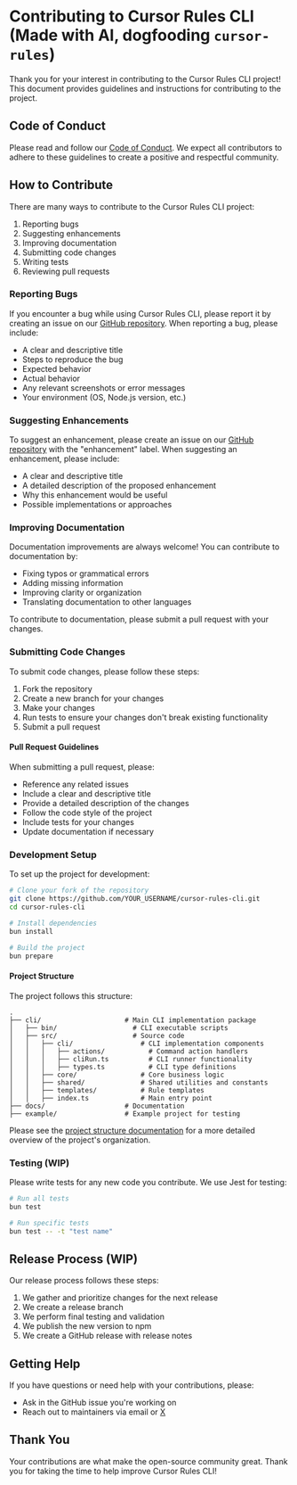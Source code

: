 # Contributing to Cursor Rules CLI (Made with AI, dogfooding `cursor-rules`)

Thank you for your interest in contributing to the Cursor Rules CLI project! This document provides guidelines and instructions for contributing to the project.

## Code of Conduct

Please read and follow our [Code of Conduct](CODE_OF_CONDUCT.md). We expect all contributors to adhere to these guidelines to create a positive and respectful community.

## How to Contribute

There are many ways to contribute to the Cursor Rules CLI project:

1. Reporting bugs
2. Suggesting enhancements
3. Improving documentation
4. Submitting code changes
5. Writing tests
6. Reviewing pull requests

### Reporting Bugs

If you encounter a bug while using Cursor Rules CLI, please report it by creating an issue on our [GitHub repository](https://github.com/gabimoncha/cursor-rules-cli/issues). When reporting a bug, please include:

- A clear and descriptive title
- Steps to reproduce the bug
- Expected behavior
- Actual behavior
- Any relevant screenshots or error messages
- Your environment (OS, Node.js version, etc.)

### Suggesting Enhancements

To suggest an enhancement, please create an issue on our [GitHub repository](https://github.com/gabimoncha/cursor-rules-cli/issues) with the "enhancement" label. When suggesting an enhancement, please include:

- A clear and descriptive title
- A detailed description of the proposed enhancement
- Why this enhancement would be useful
- Possible implementations or approaches

### Improving Documentation

Documentation improvements are always welcome! You can contribute to documentation by:

- Fixing typos or grammatical errors
- Adding missing information
- Improving clarity or organization
- Translating documentation to other languages

To contribute to documentation, please submit a pull request with your changes.

### Submitting Code Changes

To submit code changes, please follow these steps:

1. Fork the repository
2. Create a new branch for your changes
3. Make your changes
4. Run tests to ensure your changes don't break existing functionality
5. Submit a pull request

#### Pull Request Guidelines

When submitting a pull request, please:

- Reference any related issues
- Include a clear and descriptive title
- Provide a detailed description of the changes
- Follow the code style of the project
- Include tests for your changes
- Update documentation if necessary

### Development Setup

To set up the project for development:

```bash
# Clone your fork of the repository
git clone https://github.com/YOUR_USERNAME/cursor-rules-cli.git
cd cursor-rules-cli

# Install dependencies
bun install

# Build the project
bun prepare
```

#### Project Structure

The project follows this structure:

```
.
├── cli/                     # Main CLI implementation package
│   ├── bin/                   # CLI executable scripts
│   ├── src/                   # Source code
│   │   ├── cli/                 # CLI implementation components
│   │   │   ├── actions/           # Command action handlers
│   │   │   ├── cliRun.ts          # CLI runner functionality
│   │   │   ├── types.ts           # CLI type definitions
│   │   ├── core/                # Core business logic
│   │   ├── shared/              # Shared utilities and constants
│   │   ├── templates/           # Rule templates
│   │   ├── index.ts             # Main entry point
├── docs/                    # Documentation
├── example/                 # Example project for testing
```

Please see the [project structure documentation](../.cursor/rules/project-structure.mdc) for a more detailed overview of the project's organization.

### Testing (WIP)

Please write tests for any new code you contribute. We use Jest for testing:

```bash
# Run all tests
bun test

# Run specific tests
bun test -- -t "test name"
```

## Release Process (WIP)

Our release process follows these steps:

1. We gather and prioritize changes for the next release
2. We create a release branch
3. We perform final testing and validation
4. We publish the new version to npm
5. We create a GitHub release with release notes

## Getting Help

If you have questions or need help with your contributions, please:

- Ask in the GitHub issue you're working on
- Reach out to maintainers via email or [X](https://x.com/gabimoncha)

## Thank You

Your contributions are what make the open-source community great. Thank you for taking the time to help improve Cursor Rules CLI! 